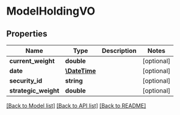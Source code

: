 # ModelHoldingVO

## Properties
Name | Type | Description | Notes
------------ | ------------- | ------------- | -------------
**current_weight** | **double** |  | [optional] 
**date** | [**\DateTime**](\DateTime.md) |  | [optional] 
**security_id** | **string** |  | [optional] 
**strategic_weight** | **double** |  | [optional] 

[[Back to Model list]](../README.md#documentation-for-models) [[Back to API list]](../README.md#documentation-for-api-endpoints) [[Back to README]](../README.md)


